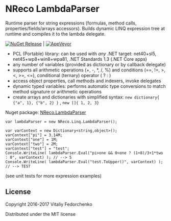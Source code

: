 # NReco LambdaParser
Runtime parser for string expressions (formulas, method calls, properties/fields/arrays accessors). Builds dynamic LINQ expression tree at runtime and compiles it to the lambda delegate.

[![NuGet Release](https://img.shields.io/nuget/v/NReco.LambdaParser.svg)](https://www.nuget.org/packages/NReco.LambdaParser/) | [![AppVeyor](https://img.shields.io/appveyor/ci/nreco/lambdaparser/master.svg)](https://ci.appveyor.com/project/nreco/lambdaparser) 

* PCL (Portable) library: can be used with *any* .NET target: net40+sl5, net45+wp8+win8+wpa81, .NET Standards 1.3 (.NET Core apps)
* any number of variables (provided as dictionary or by callback delegate)
* supports all arithmetic operations (+, -, *, /, %) and conditions (==, !=, >, <, >=, <=), conditional (ternary) operator ( ? : )
* access object properties, call methods and indexers, invoke delegates
* dynamic typed variables: performs automatic type conversions to match method signature or arithmetic operations
* create arrays and dictionaries with simplified syntax: `new dictionary{ {"a", 1}, {"b", 2} }` , `new []{ 1, 2, 3}`

Nuget package: [NReco.LambdaParser](https://www.nuget.org/packages/NReco.LambdaParser/)

```
var lambdaParser = new NReco.Linq.LambdaParser();

var varContext = new Dictionary<string,object>();
varContext["pi"] = 3.14M;
varContext["one"] = 1M;
varContext["two"] = 2M;
varContext["test"] = "test";
Console.WriteLine( lambdaParser.Eval("pi>one && 0<one ? (1+8)/3+1*two : 0", varContext) ); // --> 5
Console.WriteLine( lambdaParser.Eval("test.ToUpper()", varContext) ); // --> TEST
```
(see unit tests for more expression examples)

## License
Copyright 2016-2017 Vitaliy Fedorchenko

Distributed under the MIT license
